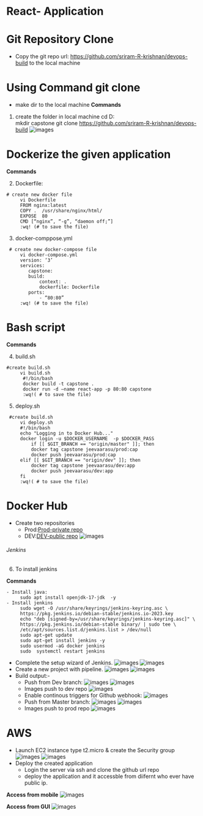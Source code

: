 # React- Application
# Git Repository Clone
- Copy the git repo url: https://github.com/sriram-R-krishnan/devops-build to the local machine
# Using Command git clone
- make dir to the local machine
**Commands**
1. create the folder in local machine
      cd D:\
      mkdir capstone
      git clone https://github.com/sriram-R-krishnan/devops-build
      ![images](https://github.com/JeevaArasu/devops_build/blob/dev/images/Screenshot%202024-04-07%20231057.png)

# Dockerize the given application
**Commands** 

2. Dockerfile:
```
# create new docker file
  	 vi Dockerfile
   	 FROM nginx:latest
  	 COPY .  /usr/share/nginx/html/
  	 EXPOSE  80
  	 CMD [“nginx”, “-g”, “daemon off;”]
	 :wq! (# to save the file)
``` 
3. docker-comppose.yml
```
 # create new docker-compose file
   	 vi docker-compose.yml
	 version: ‘3’
	 services:
	 	capstone: 
		build: 
			context: .
			dockerfile: Dockerfile
		ports:
		    - “80:80”
	 :wq! (# to save the file)
```
# Bash script
**Commands** 

4. build.sh
 ```
 #create build.sh
	  vi build.sh
	   #!/bin/bash
	   docker build -t capstone .
	   docker run -d –name react-app -p 80:80 capstone
	   :wq!( # to save the file)
```
5. deploy.sh
```
 #create build.sh
	 vi deploy.sh
	 #!/bin/bash
  	 echo "Logging in to Docker Hub..."
  	 docker login -u $DOCKER_USERNAME  -p $DOCKER_PASS
    	 if [[ $GIT_BRANCH == "origin/master" ]]; then
    	 docker tag capstone jeevaarasu/prod:cap
    	 docker push jeevaarasu/prod:cap
  	 elif [[ $GIT_BRANCH == "origin/dev" ]]; then
    	 docker tag capstone jeevaarasu/dev:app
    	 docker push jeevaarasu/dev:app
	 fi
	 :wq!( # to save the file)
```
# Docker Hub
- Create two repositories 
	- Prod:[Prod-private repo](https://hub.docker.com/repository/docker/jeevaarasu/prod/)
	- DEV:[DEV-public repo](https://hub.docker.com/repository/docker/jeevaarasu/dev/)
	  ![images](https://github.com/JeevaArasu/devops_build/blob/dev/images/Screenshot%202024-04-08%20213115.png)
###### Jenkins
 6. To install jenkins
    
**Commands** 
```
- Install java:
	 sudo apt install openjdk-17-jdk  -y 
- Install jenkins
  	 sudo wget -O /usr/share/keyrings/jenkins-keyring.asc \
	 https://pkg.jenkins.io/debian-stable/jenkins.io-2023.key
  	 echo "deb [signed-by=/usr/share/keyrings/jenkins-keyring.asc]" \
  	 https://pkg.jenkins.io/debian-stable binary/ | sudo tee \
  	 /etc/apt/sources.list.d/jenkins.list > /dev/null
  	 sudo apt-get update
  	 sudo apt-get install jenkins -y
  	 sudo usermod -aG docker jenkins
  	 sudo  systemctl restart jenkins
```
- Complete the setup wizard of Jenkins.
  ![images](https://github.com/JeevaArasu/devops_build/blob/dev/images/Screenshot%202024-04-08%20224559.png)
  ![images](https://github.com/JeevaArasu/devops_build/blob/dev/images/Screenshot%202024-04-08%20224725.png)
- Create a new project with pipeline.
  ![images](https://github.com/JeevaArasu/devops_build/blob/dev/images/Screenshot%202024-04-08%20225000.png)
  ![images](https://github.com/JeevaArasu/devops_build/blob/dev/images/Screenshot%202024-04-08%20225042.png)
- Build output:-
  - Push from Dev branch:
  	   ![images](https://github.com/JeevaArasu/devops_build/blob/dev/images/Screenshot%202024-04-08%20233642.png)
  	   ![images](https://github.com/JeevaArasu/devops_build/blob/dev/images/Screenshot%202024-04-08%20233732.png)
  - Images push to dev repo
  	   ![images](https://github.com/JeevaArasu/devops_build/blob/dev/images/Screenshot%202024-04-08%20234425.png)
  - Enable continous triggers for Github webhook:
    	   ![images](https://github.com/JeevaArasu/devops_build/blob/dev/images/Screenshot%202024-04-08%20234113.png)
  - Push from Master branch:
	  ![images](https://github.com/JeevaArasu/devops_build/blob/dev/images/Screenshot%202024-04-08%20234304.png)
          ![images](https://github.com/JeevaArasu/devops_build/blob/dev/images/Screenshot%202024-04-08%20234335.png)
   - Images push to prod repo
   	  ![images](https://github.com/JeevaArasu/devops_build/blob/dev/images/Screenshot%202024-04-08%20234459.png)
       	
# AWS
- Launch EC2 instance type t2.micro & create the Security group
  ![images](https://github.com/JeevaArasu/devops_build/blob/dev/images/Screenshot%202024-04-09%20230525.png)
  ![images](https://github.com/JeevaArasu/devops_build/blob/dev/images/Screenshot%202024-04-09%20230346.png)
- Deploy the created application
  	- Login the server via ssh and clone the github url repo
  	- deploy the application and it accessble from diifernt who ever have public ip.
  	  
**Access from mobile**
   ![images](https://github.com/JeevaArasu/devops_build/blob/dev/images/WhatsApp%20Image%202024-04-09%20at%2023.11.38_d23d146f.jpg)

**Access from GUI**
  ![images](https://github.com/JeevaArasu/devops_build/blob/dev/images/Screenshot%202024-04-09%20230244.png)
  
  

